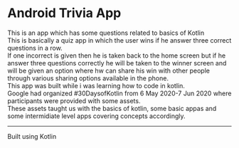 # Android Trivia App
This is an app which has some questions related to basics of Kotlin<br>
This is basically a quiz app in which the user wins if he answer three correct questions in a row.<br>
If one incorrect is given then he is taken back to the home screen but if he answer three questions correctly he will be taken to the winner screen and will be given an option where hw can share his win with other people through various sharing options available in the phone.
<br>
This app was built while i was learning how to code in kotlin.<br>
Google had organized #30DaysofKotlin from 6 May 2020-7 Jun 2020 where participants were provided with some assets.<br>
These assets taught us with the basics of kotlin, some basic appas and some intermidiate level apps covering concepts accordingly.<br>
___
Built using Kotlin

